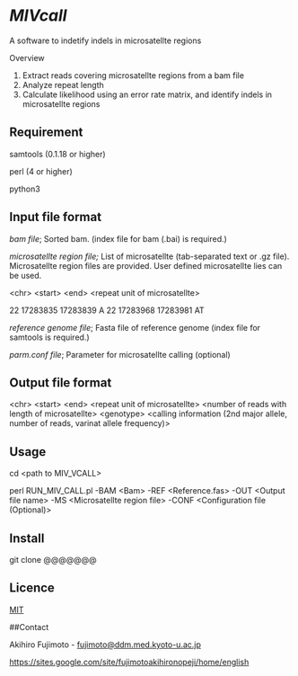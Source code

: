 # *MIVcall*

A software to indetify indels in microsatellte regions

Overview
1. Extract reads covering microsatellte regions from a bam file
2. Analyze repeat length 
3. Calculate likelihood using an error rate matrix, and identify indels in microsatellte regions

## Requirement
samtools (0.1.18 or higher)

perl (4 or higher)

python3

## Input file format
*bam file*; Sorted bam. (index file for bam (.bai) is required.)


*microsatellte region file;* List of microsatellte (tab-separated text or .gz file). Microsatellte region files are provided. User defined microsatellte lies can be used. 

\<chr\> \<start\> \<end\> \<repeat unit of microsatellte\>

22      17283835        17283839        A
22      17283968        17283981        AT


*reference genome file*; Fasta file of reference genome (index file for samtools is required.)


*parm.conf file*; Parameter for microsatellte calling (optional)




## Output file format
\<chr\> \<start\> \<end\> \<repeat unit of microsatellte\> \<number of reads with length of microsatellte\> \<genotype\> \<calling information (2nd major allele, number of reads, varinat allele frequency)\>

## Usage
cd \<path to MIV_VCALL\>

perl RUN_MIV_CALL.pl -BAM \<Bam\> -REF \<Reference.fas\> -OUT \<Output file name\> -MS \<Microsatellte region file\> -CONF \<Configuration file (Optional)\>

## Install
git clone @@@@@@@

## Licence

[MIT](https://github.com/tcnksm/tool/blob/master/LICENCE)

##Contact

Akihiro Fujimoto - fujimoto@ddm.med.kyoto-u.ac.jp

https://sites.google.com/site/fujimotoakihironopeji/home/english